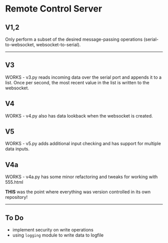 # Remote Control Server


## V1,2

Only perform a subset of the desired message-passing operations (serial-to-websocket, websocket-to-serial).

----

## V3

WORKS - v3.py reads incoming data over the serial port and appends it to a list.  Once per second, the most recent 
value in the list is written to the websocket.

## V4

WORKS - v4.py also has data lookback when the websocket is created.

## V5

WORKS - v5.py adds additional input checking and has support for multiple data inputs.

## V4a

WORKS - v4a.py has some minor refactoring and tweaks for working with 555.html

**THIS** was the point where everything was version controlled in its own repository!

----

## To Do

+ implement security on write operations
+ using `logging` module to write data to logfile
